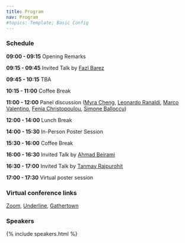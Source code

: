 ```yaml
---
title: Program
nav: Program
#topics: Template; Basic Config
---
```


### Schedule

**09:00 - 09:15** Opening Remarks

**09:15 - 09:45** Invited Talk by <a href="https://fbarez.github.io/">Fazl Barez</a>

**09:45 - 10:15** TBA 

**10:15 - 11:00** Coffee Break

**11:00 - 12:00** Panel discussion (<a href="https://myracheng.github.io">Myra Cheng</a>, <a href="https://www.linkedin.com/in/leonardo-ranaldi-848645175/?originalSubdomain=it">Leonardo Ranaldi</a>, <a href="https://www.marcovalentino.net">Marco Valentino</a>, <a href="https://fenchri.github.io">Fenia Christopoulou</a>, <a href="https://uccollab.github.io">Simone Balloccu</a>)

**12:00 - 14:00** Lunch Break

**14:00 - 15:30** In-Person Poster Session

**15:30 - 16:00** Coffee Break

**16:00 - 16:30** Invited Talk by <a href="https://sites.google.com/view/beirami">Ahmad Beirami</a>

**16:30 - 17:00** Invited Talk by <a href="http://tanmay.one">Tanmay Rajpurohit</a>

**17:00 - 17:30** Virtual poster session

### Virtual conference links

<a href="https://us06web.zoom.us/j/81757085078?pwd=aEb5a1KcnnEVJnTMr5Tr1W1dGETfMM.1">Zoom</a>, 
<a href="https://underline.io/events/441/sessions?eventSessionId=17302&searchGroup=lecture">Underline</a>, 
<a href="https://app.gather.town/app/XDzSQW1b0mpTTAYr/EACL2024?spawnToken=896yfUoCTUagCYUcnlGW">Gathertown</a>

### Speakers
{% include speakers.html %}
